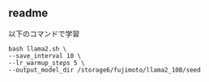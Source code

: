 ## readme

以下のコマンドで学習

```
bash llama2.sh \
--save_interval 10 \
--lr_warmup_steps 5 \
--output_model_dir /storage6/fujimoto/llama2_10B/seed
```